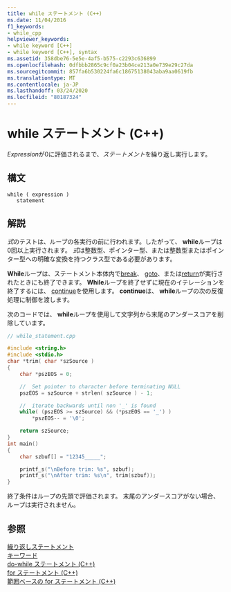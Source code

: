 ```yaml
---
title: while ステートメント (C++)
ms.date: 11/04/2016
f1_keywords:
- while_cpp
helpviewer_keywords:
- while keyword [C++]
- while keyword [C++], syntax
ms.assetid: 358dbe76-5e5e-4af5-b575-c2293c636899
ms.openlocfilehash: 0dfbbb2865c9cf0a23b04ce213a0e739e29c27da
ms.sourcegitcommit: 857fa6b530224fa6c18675138043aba9aa0619fb
ms.translationtype: MT
ms.contentlocale: ja-JP
ms.lasthandoff: 03/24/2020
ms.locfileid: "80187324"
---
```

# <a name="while-statement-c"></a>while ステートメント (C++)

*Expression*が0に評価されるまで、*ステートメント*を繰り返し実行します。

## <a name="syntax"></a>構文

```
while ( expression )
   statement
```

## <a name="remarks"></a>解説

*式*のテストは、ループの各実行の前に行われます。したがって、 **while**ループは0回以上実行されます。 *式*は整数型、ポインター型、または整数型またはポインター型への明確な変換を持つクラス型である必要があります。

**While**ループは、ステートメント本体内で[break](../cpp/break-statement-cpp.md)、 [goto](../cpp/goto-statement-cpp.md)、または[return](../cpp/return-statement-cpp.md)が実行されたときにも終了できます。 **While**ループを終了せずに現在のイテレーションを終了するには、 [continue](../cpp/continue-statement-cpp.md)を使用します。 **continue**は、 **while**ループの次の反復処理に制御を渡します。

次のコードでは、 **while**ループを使用して文字列から末尾のアンダースコアを削除しています。

```cpp
// while_statement.cpp

#include <string.h>
#include <stdio.h>
char *trim( char *szSource )
{
    char *pszEOS = 0;

    //  Set pointer to character before terminating NULL
    pszEOS = szSource + strlen( szSource ) - 1;

    //  iterate backwards until non '_' is found
    while( (pszEOS >= szSource) && (*pszEOS == '_') )
        *pszEOS-- = '\0';

    return szSource;
}
int main()
{
    char szbuf[] = "12345_____";

    printf_s("\nBefore trim: %s", szbuf);
    printf_s("\nAfter trim: %s\n", trim(szbuf));
}
```

終了条件はループの先頭で評価されます。 末尾のアンダースコアがない場合、ループは実行されません。

## <a name="see-also"></a>参照

[繰り返しステートメント](../cpp/iteration-statements-cpp.md)<br/>
[キーワード](../cpp/keywords-cpp.md)<br/>
[do-while ステートメント (C++)](../cpp/do-while-statement-cpp.md)<br/>
[for ステートメント (C++)](../cpp/for-statement-cpp.md)<br/>
[範囲ベースの for ステートメント (C++)](../cpp/range-based-for-statement-cpp.md)
